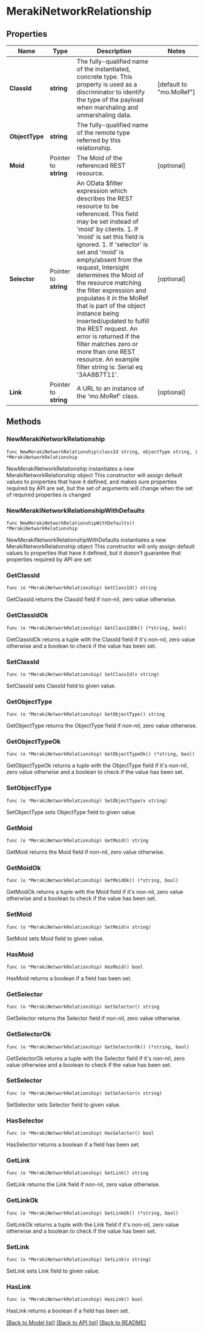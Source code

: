 # MerakiNetworkRelationship

## Properties

Name | Type | Description | Notes
------------ | ------------- | ------------- | -------------
**ClassId** | **string** | The fully-qualified name of the instantiated, concrete type. This property is used as a discriminator to identify the type of the payload when marshaling and unmarshaling data. | [default to "mo.MoRef"]
**ObjectType** | **string** | The fully-qualified name of the remote type referred by this relationship. | 
**Moid** | Pointer to **string** | The Moid of the referenced REST resource. | [optional] 
**Selector** | Pointer to **string** | An OData $filter expression which describes the REST resource to be referenced. This field may be set instead of &#39;moid&#39; by clients. 1. If &#39;moid&#39; is set this field is ignored. 1. If &#39;selector&#39; is set and &#39;moid&#39; is empty/absent from the request, Intersight determines the Moid of the resource matching the filter expression and populates it in the MoRef that is part of the object instance being inserted/updated to fulfill the REST request. An error is returned if the filter matches zero or more than one REST resource. An example filter string is: Serial eq &#39;3AA8B7T11&#39;. | [optional] 
**Link** | Pointer to **string** | A URL to an instance of the &#39;mo.MoRef&#39; class. | [optional] 

## Methods

### NewMerakiNetworkRelationship

`func NewMerakiNetworkRelationship(classId string, objectType string, ) *MerakiNetworkRelationship`

NewMerakiNetworkRelationship instantiates a new MerakiNetworkRelationship object
This constructor will assign default values to properties that have it defined,
and makes sure properties required by API are set, but the set of arguments
will change when the set of required properties is changed

### NewMerakiNetworkRelationshipWithDefaults

`func NewMerakiNetworkRelationshipWithDefaults() *MerakiNetworkRelationship`

NewMerakiNetworkRelationshipWithDefaults instantiates a new MerakiNetworkRelationship object
This constructor will only assign default values to properties that have it defined,
but it doesn't guarantee that properties required by API are set

### GetClassId

`func (o *MerakiNetworkRelationship) GetClassId() string`

GetClassId returns the ClassId field if non-nil, zero value otherwise.

### GetClassIdOk

`func (o *MerakiNetworkRelationship) GetClassIdOk() (*string, bool)`

GetClassIdOk returns a tuple with the ClassId field if it's non-nil, zero value otherwise
and a boolean to check if the value has been set.

### SetClassId

`func (o *MerakiNetworkRelationship) SetClassId(v string)`

SetClassId sets ClassId field to given value.


### GetObjectType

`func (o *MerakiNetworkRelationship) GetObjectType() string`

GetObjectType returns the ObjectType field if non-nil, zero value otherwise.

### GetObjectTypeOk

`func (o *MerakiNetworkRelationship) GetObjectTypeOk() (*string, bool)`

GetObjectTypeOk returns a tuple with the ObjectType field if it's non-nil, zero value otherwise
and a boolean to check if the value has been set.

### SetObjectType

`func (o *MerakiNetworkRelationship) SetObjectType(v string)`

SetObjectType sets ObjectType field to given value.


### GetMoid

`func (o *MerakiNetworkRelationship) GetMoid() string`

GetMoid returns the Moid field if non-nil, zero value otherwise.

### GetMoidOk

`func (o *MerakiNetworkRelationship) GetMoidOk() (*string, bool)`

GetMoidOk returns a tuple with the Moid field if it's non-nil, zero value otherwise
and a boolean to check if the value has been set.

### SetMoid

`func (o *MerakiNetworkRelationship) SetMoid(v string)`

SetMoid sets Moid field to given value.

### HasMoid

`func (o *MerakiNetworkRelationship) HasMoid() bool`

HasMoid returns a boolean if a field has been set.

### GetSelector

`func (o *MerakiNetworkRelationship) GetSelector() string`

GetSelector returns the Selector field if non-nil, zero value otherwise.

### GetSelectorOk

`func (o *MerakiNetworkRelationship) GetSelectorOk() (*string, bool)`

GetSelectorOk returns a tuple with the Selector field if it's non-nil, zero value otherwise
and a boolean to check if the value has been set.

### SetSelector

`func (o *MerakiNetworkRelationship) SetSelector(v string)`

SetSelector sets Selector field to given value.

### HasSelector

`func (o *MerakiNetworkRelationship) HasSelector() bool`

HasSelector returns a boolean if a field has been set.

### GetLink

`func (o *MerakiNetworkRelationship) GetLink() string`

GetLink returns the Link field if non-nil, zero value otherwise.

### GetLinkOk

`func (o *MerakiNetworkRelationship) GetLinkOk() (*string, bool)`

GetLinkOk returns a tuple with the Link field if it's non-nil, zero value otherwise
and a boolean to check if the value has been set.

### SetLink

`func (o *MerakiNetworkRelationship) SetLink(v string)`

SetLink sets Link field to given value.

### HasLink

`func (o *MerakiNetworkRelationship) HasLink() bool`

HasLink returns a boolean if a field has been set.


[[Back to Model list]](../README.md#documentation-for-models) [[Back to API list]](../README.md#documentation-for-api-endpoints) [[Back to README]](../README.md)


